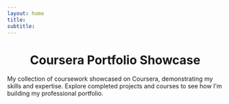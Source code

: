 ```yaml
---
layout: home
title:
subtitle:
---
```


<h1 style="text-align: Center;">Coursera Portfolio Showcase</h1>

My collection of coursework showcased on Coursera, demonstrating my skills and expertise. Explore completed projects and courses to see how I'm building my professional portfolio.
